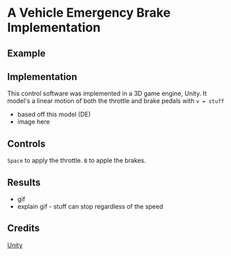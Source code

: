 # A Vehicle Emergency Brake Implementation

## Example

## Implementation
This control software was implemented in a 3D game engine, Unity. It model's a linear motion of both the throttle and brake pedals with `v = stuff`
- based off this model (DE)
- image here

## Controls
`Space` to apply the throttle.
`B` to apple the brakes.

## Results
- gif
- explain gif - stuff can stop regardless of the speed


## Credits
[Unity](https://unity.com/)
